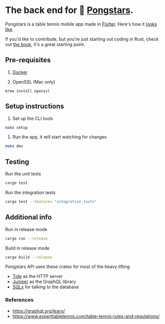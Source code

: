 # The back end for 🏓 [Pongstars](https://github.com/jondeaves/pongstars).
Pongstars is a table tennis mobile app made in [Flutter](https://flutter.dev/). Here's how it [looks like](https://www.figma.com/file/wLqZVZWcI0nSSIdq4LvNXg/PongStars-app-design-iOS?node-id=0%3A1).


If you'd like to contribute, but you're just starting out coding in Rust, check out [the book](https://doc.rust-lang.org/book/foreword.html), it's a great starting point.

## Pre-requisites

1. [Docker](https://www.docker.com/get-started)

1. OpenSSL (Mac only)

```
brew install openssl
```

## Setup instructions

1. Set up the CLI tools

```sh
make setup
```

1. Run the app, it will start watching for changes

```sh
make dev
```

## Testing

Run the unit tests
```sh
cargo test
```

Run the integration tests
```sh
cargo test --features "integration_tests"
```

## Additional info

Run in release mode
```sh
cargo run --release
```


Build in release mode
```sh
cargo build --release
```

Pongstars API uses these crates for most of the heavy lifting

- [Tide](https://github.com/http-rs/tide) as the HTTP server
- [Juniper](https://crates.io/crates/juniper) as the GraphQL library
- [SQLx](https://github.com/launchbadge/sqlx) for talking to the database

### References

- https://graphql.org/learn/
- https://www.experttabletennis.com/table-tennis-rules-and-regulations/